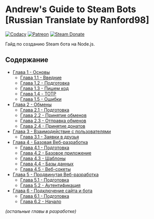# Andrew's Guide to Steam Bots [Russian Translate by Ranford98]

[![Codacy][codacy-img]][codacy-url]
[![Patreon][patreon-img]][patreon-url]
[![Steam Donate][steam-img]][steam-url]

Гайд по созданию Steam бота на Node.js.

## Содержание

- [Глава 1 - Основы](./Chapter%201%20-%20Basics)
	- [Глава 1.1 - Введние](./Chapter%201%20-%20Basics/Chapter%201.1%20-%20Introduction)
 	- [Глава 1.2 - Подготовка](./Chapter%201%20-%20Basics/Chapter%201.2%20-%20Prerequisites)
 	- [Глава 1.3 - Пишем код](./Chapter%201%20-%20Basics/Chapter%201.3%20-%20Starting%20to%20Code)
  	- [Глава 1.4 - TOTP](./Chapter%201%20-%20Basics/Chapter%201.4%20-%20TOTP)
  	- [Глава 1.5 - Ошибки](./Chapter%201%20-%20Basics/Chapter%201.5%20-%20Errors)
- [Глава 2 - Обмены](./Chapter%202%20-%20Trading)
  	- [Глава 2.1 - Подготовка](./Chapter%202%20-%20Trading/Chapter%202.1%20-%20Prerequisites)
  	- [Глава 2.2 - Принятие обменов](./Chapter%202%20-%20Trading/Chapter%202.2%20-%20Handling%20Trade%20Offers)
  	- [Глава 2.3 - Отправка обменов](./Chapter%202%20-%20Trading/Chapter%202.3%20-%20Sending%20Trade%20Offers)
  	- [Глава 2.4 - Принятие донатов](./Chapter%202%20-%20Trading/Chapter%202.4%20-%20Accepting%20Donations)
- [Глава 3 - Взаимодействие с пользователями](./Chapter%203%20-%20User%20Interaction)
  	- [Глава 3.1 - Заявки в друзья](./Chapter%203%20-%20User%20Interaction/Chapter%203.1%20-%20Friend%20Requests)
- [Глава 4 - Базовая Веб-разработка](./Chapter%204%20-%20Basics%20of%20Web%20Development)
  	- [Глава 4.1 - Подготовка](./Chapter%204%20-%20Basics%20of%20Web%20Development/Chapter%204.1%20-%20Prerequisites)
  	- [Глава 4.2 - Базовое приложение](./Chapter%204%20-%20Basics%20of%20Web%20Development/Chapter%204.2%20-%20Base%20App)
  	- [Глава 4.3 - Шаблоны](./Chapter%204%20-%20Basics%20of%20Web%20Development/Chapter%204.3%20-%20Templates)
  	- [Глава 4.4 - Базы данных](./Chapter%204%20-%20Basics%20of%20Web%20Development/Chapter%204.4%20-%20Databases)
  	- [Глава 4.5 - Веб-сокеты](./Chapter%204%20-%20Basics%20of%20Web%20Development/Chapter%204.5%20-%20WebSockets)
- [Глава 5 - Продвинутая Веб-разработка](./Chapter%205%20-%20Advanced%20Web%20Development)
  	- [Глава 5.1 - Подготовка](./Chapter%205%20-%20Advanced%20Web%20Development/Chapter%205.1%20-%20Prerequisites)
  	- [Глава 5.2 - Аутентификация](./Chapter%205%20-%20Advanced%20Web%20Development/Chapter%205.2%20-%20Authentication)
- [Глава 6 - Подключение сайта и бота](./Chapter%206%20-%20Connecting%20Sites%20and%20Bots)
  	- [Глава 6.1 - Подготовка](./Chapter%206%20-%20Connecting%20Sites%20and%20Bots/Chapter%206.1%20-%20Prerequisites)
  	- [Глава 6.2 - Начало](./Chapter%206%20-%20Connecting%20Sites%20and%20Bots/Chapter%206.2%20-%20Getting%20Started)

*(остальные главы в разработке)*

<!-- Badge URLs -->

[codacy-img]:  https://img.shields.io/codacy/grade/5822ba91cc994725932f71ee6b926400.svg?style=flat-square
[codacy-url]:  https://www.codacy.com/app/andrewda/node-steam-guide
[patreon-img]: https://img.shields.io/badge/donate-Patreon-orange.svg?style=flat-square
[patreon-url]: https://www.patreon.com/andrewda
[steam-img]:   https://img.shields.io/badge/donate-Steam-lightgrey.svg?style=flat-square
[steam-url]:   https://steamcommunity.com/tradeoffer/new/?partner=132224795&token=HuEE9Mk1
